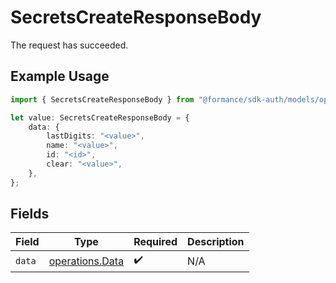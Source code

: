 # SecretsCreateResponseBody

The request has succeeded.

## Example Usage

```typescript
import { SecretsCreateResponseBody } from "@formance/sdk-auth/models/operations";

let value: SecretsCreateResponseBody = {
    data: {
        lastDigits: "<value>",
        name: "<value>",
        id: "<id>",
        clear: "<value>",
    },
};
```

## Fields

| Field                                              | Type                                               | Required                                           | Description                                        |
| -------------------------------------------------- | -------------------------------------------------- | -------------------------------------------------- | -------------------------------------------------- |
| `data`                                             | [operations.Data](../../models/operations/data.md) | :heavy_check_mark:                                 | N/A                                                |